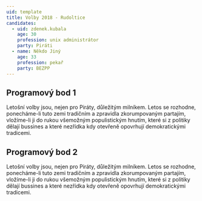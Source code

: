 ```yaml
---
uid: template
title: Volby 2018 - Rudoltice
candidates:
  - uid: zdenek.kubala
    age: 30
    profession: unix administrátor
    party: Piráti
  - name: Někdo Jiný
    age: 33
    profession: pekař
    party: BEZPP
---
```


## Programový bod 1

Letošní volby jsou, nejen pro Piráty, důležitým milníkem. Letos se rozhodne,
ponecháme-li tuto zemi tradičním a zpravidla zkorumpovaným partajím, vložíme-li
ji do rukou všemožným populistickým hnutím, které si z politiky dělají bussines
a které nezřídka kdy otevřeně opovrhují demokratickými tradicemi.

## Programový bod 2

Letošní volby jsou, nejen pro Piráty, důležitým milníkem. Letos se rozhodne,
ponecháme-li tuto zemi tradičním a zpravidla zkorumpovaným partajím, vložíme-li
ji do rukou všemožným populistickým hnutím, které si z politiky dělají bussines
a které nezřídka kdy otevřeně opovrhují demokratickými tradicemi.
